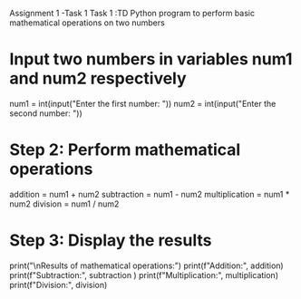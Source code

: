 Assignment 1 -Task 1 
Task 1 :TD Python program to perform basic mathematical operations on two numbers
# Input two numbers in variables num1 and num2 respectively
num1 = int(input("Enter the first number: "))
num2 = int(input("Enter the second number: "))

# Step 2: Perform mathematical operations
addition = num1 + num2
subtraction = num1 - num2
multiplication = num1 * num2
division = num1 / num2


# Step 3: Display the results
print("\nResults of mathematical operations:")
print(f"Addition:", addition)
print(f"Subtraction:", subtraction )
print(f"Multiplication:", multiplication)
print(f"Division:", division)
